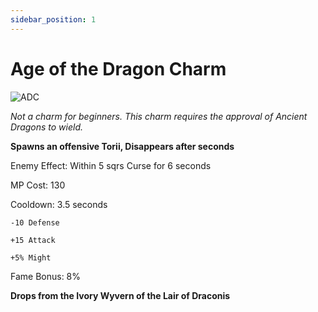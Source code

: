 ```yaml
---
sidebar_position: 1
---
```


# Age of the Dragon Charm

![ADC](https://vwiki.valorserver.com/api/item/picture/age%20of%20the%20dragon%20charm)

<i>Not a charm for beginners. This charm requires the approval of Ancient Dragons to wield.</i>

**Spawns an offensive Torii, Disappears after  seconds**

Enemy Effect: Within 5 sqrs Curse for 6 seconds

MP Cost: 130

Cooldown: 3.5 seconds

    -10 Defense
    
    +15 Attack
    
    +5% Might

Fame Bonus: 8%

**Drops from the Ivory Wyvern of the Lair of Draconis**
